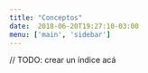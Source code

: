 ```yaml
---
title: "Conceptos"
date:  2018-06-20T19:27:10-03:00
menu: ['main', 'sidebar']
---
```


// TODO: crear un índice acá
